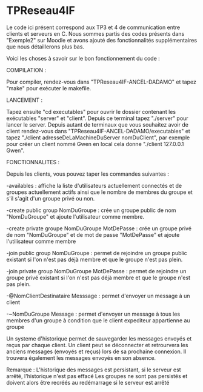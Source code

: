 # TPReseau4IF
Le code ici présent correspond aux TP3 et 4 de communication entre clients et serveurs en C.
Nous sommes partis des codes présents dans "Exemple2" sur Moodle et avons ajouté des fonctionnalités supplémentaires que nous détaillerons plus bas. 

Voici les choses à savoir sur le bon fonctionnement du code : 

COMPILATION : 

Pour compiler, rendez-vous dans "TPReseau4IF-ANCEL-DADAMO" et tapez "make" pour exécuter le makefile.

LANCEMENT :

Tapez ensuite "cd executables" pour ouvrir le dossier contenant les exécutables "server" et "client".
Depuis ce terminal tapez "./server" pour lancer le server. 
Depuis autant de terminaux que vous souhaitez avoir de client rendez-vous dans "TPReseau4IF-ANCEL-DADAMO/executables" et tapez "./client adresseDeLaMachineDuServer nomDuClient", par exemple pour créer un client nommé Gwen en local cela donne "./client 127.0.0.1 Gwen".

FONCTIONNALITES :

Depuis les clients, vous pouvez taper les commandes suivantes :

-availables : affiche la liste d'utilisateurs actuellement connectés et de groupes actuellement actifs ainsi que le nombre de membres du groupe et s'il s'agit d'un groupe privé ou non.

-create public group NomDuGroupe : crée un groupe public de nom "NomDuGroupe" et ajoute l'utilisateur comme membre. 

-create private groupe NomDuGroupe MotDePasse : crée un groupe privé de nom "NomDuGroupe" et de mot de passe "MotDePasse" et ajoute l'utilisateur comme membre

-join public group NomDuGroupe : permet de rejoindre un groupe public existant si l'on n'est pas déjà membre et que le groupe n'est pas plein. 

-join private group NomDuGroupe MotDePasse : permet de rejoindre un groupe privé existant si l'on n'est pas déjà membre et que le groupe n'est pas plein. 

-@NomClientDestinataire Messsage : permet d'envoyer un message à un client

-~NomDuGroupe Message : permet d'envoyer un message à tous les membres d'un groupe à condition que le client expediteur appartienne au groupe


Un systeme d'historique permet de sauvegarder les messages envoyés et reçus par chaque client. Un client peut se déconnecter et retrourvera les anciens messages (envoyés et reçus)
lors de sa prochaine connexion. Il trouvera également les messages envoyés en son absence.

Remarque : L'historique des messages est persistant, si le serveur est arrêté, l'historique n'est pas effacé
	   Les groupes ne sont pas persistés et doivent alors être recréés au redémarrage si le serveur est arrêté